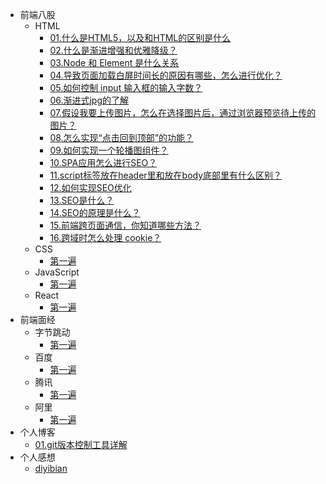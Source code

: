 * 前端八股
    * HTML
        - [01.什么是HTML5，以及和HTML的区别是什么](md/room/HTML/01)
        - [02.什么是渐进增强和优雅降级？](md/room/HTML/02)
        - [03.Node 和 Element 是什么关系](md/room/HTML/03)
        - [04.导致页面加载白屏时间长的原因有哪些，怎么进行优化？](md/room/HTML/04)
        - [05.如何控制 input 输入框的输入字数？](md/room/HTML/05)
        - [06.渐进式jpg的了解](md/room/HTML/06)
        - [07.假设我要上传图片，怎么在选择图片后，通过浏览器预览待上传的图片？](md/room/HTML/07)
        - [08.怎么实现“点击回到顶部”的功能？](md/room/HTML/08)
        - [09.如何实现一个轮播图组件？](md/room/HTML/09)
        - [10.SPA应用怎么进行SEO？](md/room/HTML/10)
        - [11.script标签放在header里和放在body底部里有什么区别？](md/room/HTML/11)
        - [12.如何实现SEO优化](md/room/HTML/12)
        - [13.SEO是什么？](md/room/HTML/13)
        - [14.SEO的原理是什么？](md/room/HTML/14)
        - [15.前端跨页面通信，你知道哪些方法？](md/room/HTML/15)
        - [16.跨域时怎么处理 cookie？](md/room/HTML/16)
    * CSS
        * [第一遍](md/room/CSS/01)
    * JavaScript
        * [第一遍](md/room/JavaScript/01)
    * React 
        * [第一遍](md/room/React/01)
* 前端面经
    * 字节跳动
        * [第一遍](md/interview/bytedance/01)
    * 百度
        * [第一遍](md/interview/baidu/01)
    * 腾讯
        * [第一遍](md/room/HTML/01)
    * 阿里
        * [第一遍](md/room/HTML/01)
* 个人博客
    * [01.git版本控制工具详解](md/blog/01)
* 个人感想
    * [diyibian](md/thoughts/01)

        